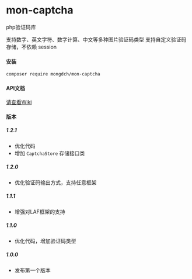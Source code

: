# mon-captcha
php验证码库

支持数字、英文字符、数字计算、中文等多种图片验证码类型
支持自定义验证码存储，不依赖 session

#### 安装

```bash
composer require mongdch/mon-captcha
```

#### API文档

[请查看Wiki](https://github.com/MonGDCH/mon-captcha/wiki) 


#### 版本

##### 1.2.1

* 优化代码
* 增加 `CaptchaStore` 存储接口类

##### 1.2.0

* 优化验证码输出方式，支持任意框架

##### 1.1.1

* 增强对LAF框架的支持

##### 1.1.0

* 优化代码，增加验证码类型

##### 1.0.0

* 发布第一个版本
